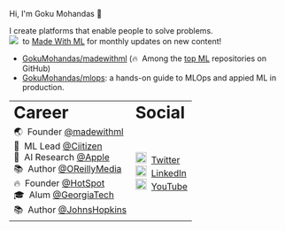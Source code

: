 Hi, I'm Goku Mohandas 👋 

I create platforms that enable people to solve problems.<br> 
<a target="_blank" href="https://madewithml.com/subscribe/"><img src="https://img.shields.io/badge/Subscribe-20K-brightgreen"></a>&nbsp; to [Made With ML](https://madewithml.com/) for monthly updates on new content! 

- [GokuMohandas/madewithml](https://github.com/GokuMohandas/madewithml) (🔥&nbsp; Among the <a href="https://github.com/topics/deep-learning" target="_blank">top ML</a> repositories on GitHub)
- [GokuMohandas/mlops](https://github.com/GokuMohandas/mlops): a hands-on guide to MLOps and appied ML in production.

<table border="0">
 <tr>
    <td><b style="font-size:30px">Career</b></td>
    <td><b style="font-size:30px">Social</b></td>
 </tr>
 <tr>
   <td>
     🌏 &nbsp;Founder <a href="https://madewithml.com/" target="_blank">@madewithml</a><br>
     🏥 &nbsp;ML Lead <a href="http://ciitizen.com/" target="_blank">@Ciitizen</a><br>
     🔬 &nbsp;AI Research <a href="http://apple.com/" target="_blank">@Apple</a><br>
     📚 &nbsp;Author <a href="https://www.oreilly.com/" target="_blank">@OReillyMedia</a><br>
     🔥 &nbsp;Founder <a href="https://twitter.com/HotSpotRide" target="_blank">@HotSpot</a><br>
     🎓 &nbsp;Alum <a href="http://gatech.edu/" target="_blank">@GeorgiaTech</a><br>
     📚 &nbsp;Author <a href="http://jhu.edu/" target="_blank">@JohnsHopkins</a><br>
   </td>
   <td>
     <img width="20" src="https://www.pinclipart.com/picdir/middle/1-14041_twitter-logo-transparent-background-twitter-logo-clipart.png"> &nbsp;<a href="https://www.twitter.com/GokuMohandas/" target="_blank">Twitter</a><br>
    <img width="20" src="https://avatars3.githubusercontent.com/u/357098?s=200&v=4"> &nbsp;<a href="https://www.linkedin.com/in/goku/" target="_blank">LinkedIn</a><br>
     <img width="20" src="https://s.pngkit.com/png/small/2-21145_youtube-logo-transparent-png-pictures-transparent-background-youtube.png"> &nbsp;<a href="https://www.youtube.com/madewithml?sub_confirmation=1" target="_blank">YouTube</a>
   </td>
 </tr>
</table>

